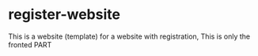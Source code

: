 # register-website
This is a website (template) for a website with registration, This is only the fronted PART 
